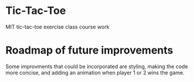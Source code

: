 # Tic-Tac-Toe
MIT tic-tac-toe exercise class course work
# Roadmap of future improvements
Some improvments that could be incorporated are styling, making the code more concise, and adding an animation when player 1 or 2 wins the game.
